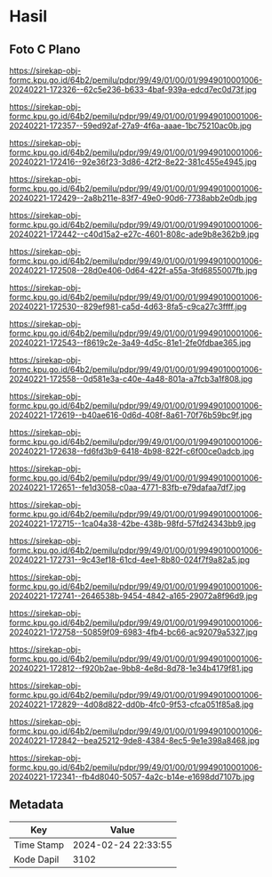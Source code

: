 # Hasil

## Foto C Plano

https://sirekap-obj-formc.kpu.go.id/64b2/pemilu/pdpr/99/49/01/00/01/9949010001006-20240221-172326--62c5e236-b633-4baf-939a-edcd7ec0d73f.jpg

https://sirekap-obj-formc.kpu.go.id/64b2/pemilu/pdpr/99/49/01/00/01/9949010001006-20240221-172357--59ed92af-27a9-4f6a-aaae-1bc75210ac0b.jpg

https://sirekap-obj-formc.kpu.go.id/64b2/pemilu/pdpr/99/49/01/00/01/9949010001006-20240221-172416--92e36f23-3d86-42f2-8e22-381c455e4945.jpg

https://sirekap-obj-formc.kpu.go.id/64b2/pemilu/pdpr/99/49/01/00/01/9949010001006-20240221-172429--2a8b211e-83f7-49e0-90d6-7738abb2e0db.jpg

https://sirekap-obj-formc.kpu.go.id/64b2/pemilu/pdpr/99/49/01/00/01/9949010001006-20240221-172442--c40d15a2-e27c-4601-808c-ade9b8e362b9.jpg

https://sirekap-obj-formc.kpu.go.id/64b2/pemilu/pdpr/99/49/01/00/01/9949010001006-20240221-172508--28d0e406-0d64-422f-a55a-3fd6855007fb.jpg

https://sirekap-obj-formc.kpu.go.id/64b2/pemilu/pdpr/99/49/01/00/01/9949010001006-20240221-172530--829ef981-ca5d-4d63-8fa5-c9ca27c3ffff.jpg

https://sirekap-obj-formc.kpu.go.id/64b2/pemilu/pdpr/99/49/01/00/01/9949010001006-20240221-172543--f8619c2e-3a49-4d5c-81e1-2fe0fdbae365.jpg

https://sirekap-obj-formc.kpu.go.id/64b2/pemilu/pdpr/99/49/01/00/01/9949010001006-20240221-172558--0d581e3a-c40e-4a48-801a-a7fcb3a1f808.jpg

https://sirekap-obj-formc.kpu.go.id/64b2/pemilu/pdpr/99/49/01/00/01/9949010001006-20240221-172619--b40ae616-0d6d-408f-8a61-70f76b59bc9f.jpg

https://sirekap-obj-formc.kpu.go.id/64b2/pemilu/pdpr/99/49/01/00/01/9949010001006-20240221-172638--fd6fd3b9-6418-4b98-822f-c6f00ce0adcb.jpg

https://sirekap-obj-formc.kpu.go.id/64b2/pemilu/pdpr/99/49/01/00/01/9949010001006-20240221-172651--fe1d3058-c0aa-4771-83fb-e79dafaa7df7.jpg

https://sirekap-obj-formc.kpu.go.id/64b2/pemilu/pdpr/99/49/01/00/01/9949010001006-20240221-172715--1ca04a38-42be-438b-98fd-57fd24343bb9.jpg

https://sirekap-obj-formc.kpu.go.id/64b2/pemilu/pdpr/99/49/01/00/01/9949010001006-20240221-172731--9c43ef18-61cd-4ee1-8b80-024f7f9a82a5.jpg

https://sirekap-obj-formc.kpu.go.id/64b2/pemilu/pdpr/99/49/01/00/01/9949010001006-20240221-172741--2646538b-9454-4842-a165-29072a8f96d9.jpg

https://sirekap-obj-formc.kpu.go.id/64b2/pemilu/pdpr/99/49/01/00/01/9949010001006-20240221-172758--50859f09-6983-4fb4-bc66-ac92079a5327.jpg

https://sirekap-obj-formc.kpu.go.id/64b2/pemilu/pdpr/99/49/01/00/01/9949010001006-20240221-172812--f920b2ae-9bb8-4e8d-8d78-1e34b4179f81.jpg

https://sirekap-obj-formc.kpu.go.id/64b2/pemilu/pdpr/99/49/01/00/01/9949010001006-20240221-172829--4d08d822-dd0b-4fc0-9f53-cfca051f85a8.jpg

https://sirekap-obj-formc.kpu.go.id/64b2/pemilu/pdpr/99/49/01/00/01/9949010001006-20240221-172842--bea25212-9de8-4384-8ec5-9e1e398a8468.jpg

https://sirekap-obj-formc.kpu.go.id/64b2/pemilu/pdpr/99/49/01/00/01/9949010001006-20240221-172341--fb4d8040-5057-4a2c-b14e-e1698dd7107b.jpg


## Metadata

| Key        | Value               |
| ---------- | ------------------- |
| Time Stamp | 2024-02-24 22:33:55 |
| Kode Dapil | 3102                |



